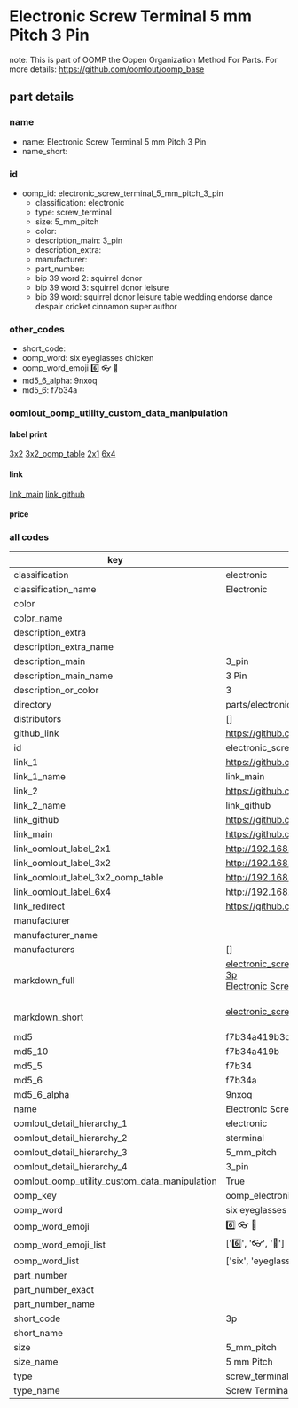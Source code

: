 # Electronic Screw Terminal 5 mm Pitch 3 Pin  

note: This is part of OOMP the Oopen Organization Method For Parts. For more details: https://github.com/oomlout/oomp_base

##  part details
  







### name
* name: Electronic Screw Terminal 5 mm Pitch 3 Pin
* name_short: 
### id
* oomp_id: electronic_screw_terminal_5_mm_pitch_3_pin
  * classification: electronic
  * type: screw_terminal
  * size: 5_mm_pitch
  * color: 
  * description_main: 3_pin
  * description_extra: 
  * manufacturer: 
  * part_number: 
  * bip 39 word 2: squirrel donor
  * bip 39 word 3: squirrel donor leisure
  * bip 39 word: squirrel donor leisure table wedding endorse dance despair cricket cinnamon super author

### other_codes
* short_code: 
* oomp_word: six eyeglasses chicken
* oomp_word_emoji :six: :eyeglasses: :chicken:
* md5_6_alpha: 9nxoq
* md5_6: f7b34a






### oomlout_oomp_utility_custom_data_manipulation
#### label print
[3x2](http://192.168.1.245:1112/?label=oomp%209nxoq)
[3x2_oomp_table](http://192.168.1.108:1112/?label=oomp%209nxoq)
[2x1](http://192.168.1.242:1112/?label=oomp%209nxoq)
[6x4](http://192.168.1.55:1112/?label=oomp%209nxoq)    

#### link

[link_main](https://github.com/oomlout/oomlout_oomp_version_1_messy/tree/main/parts/electronic_screw_terminal_5_mm_pitch_3_pin) [link_github](https://github.com/oomlout/oomlout_oomp_version_1_messy/tree/main/parts/electronic_screw_terminal_5_mm_pitch_3_pin)                             

#### price







### all codes 
| key | value |  
| --- | --- |  
| classification | electronic |  
| classification_name | Electronic |  
| color |  |  
| color_name |  |  
| description_extra |  |  
| description_extra_name |  |  
| description_main | 3_pin |  
| description_main_name | 3 Pin |  
| description_or_color | 3 |  
| directory | parts/electronic_screw_terminal_5_mm_pitch_3_pin |  
| distributors | [] |  
| github_link | https://github.com/oomlout/oomlout_oomp_part_src/tree/main/parts/electronic_screw_terminal_5_mm_pitch_3_pin |  
| id | electronic_screw_terminal_5_mm_pitch_3_pin |  
| link_1 | https://github.com/oomlout/oomlout_oomp_version_1_messy/tree/main/parts/electronic_screw_terminal_5_mm_pitch_3_pin |  
| link_1_name | link_main |  
| link_2 | https://github.com/oomlout/oomlout_oomp_version_1_messy/tree/main/parts/electronic_screw_terminal_5_mm_pitch_3_pin |  
| link_2_name | link_github |  
| link_github | https://github.com/oomlout/oomlout_oomp_version_1_messy/tree/main/parts/electronic_screw_terminal_5_mm_pitch_3_pin |  
| link_main | https://github.com/oomlout/oomlout_oomp_version_1_messy/tree/main/parts/electronic_screw_terminal_5_mm_pitch_3_pin |  
| link_oomlout_label_2x1 | http://192.168.1.242:1112/?label=oomp%209nxoq |  
| link_oomlout_label_3x2 | http://192.168.1.245:1112/?label=oomp%209nxoq |  
| link_oomlout_label_3x2_oomp_table | http://192.168.1.108:1112/?label=oomp%209nxoq |  
| link_oomlout_label_6x4 | http://192.168.1.55:1112/?label=oomp%209nxoq |  
| link_redirect | https://github.com/oomlout/oomlout_oomp_version_1_messy/tree/main/parts/electronic_screw_terminal_5_mm_pitch_3_pin |  
| manufacturer |  |  
| manufacturer_name |  |  
| manufacturers | [] |  
| markdown_full | [electronic_screw_terminal_5_mm_pitch_3_pin](none)<br>[3p](none)<br>[Electronic Screw Terminal 5 Mm Pitch 3 Pin](none)<br><br> |  
| markdown_short | [electronic_screw_terminal_5_mm_pitch_3_pin](none)<br><br> |  
| md5 | f7b34a419b3c06e9277c7dceff50569d |  
| md5_10 | f7b34a419b |  
| md5_5 | f7b34 |  
| md5_6 | f7b34a |  
| md5_6_alpha | 9nxoq |  
| name | Electronic Screw Terminal 5 mm Pitch 3 Pin |  
| oomlout_detail_hierarchy_1 | electronic |  
| oomlout_detail_hierarchy_2 | sterminal |  
| oomlout_detail_hierarchy_3 | 5_mm_pitch |  
| oomlout_detail_hierarchy_4 | 3_pin |  
| oomlout_oomp_utility_custom_data_manipulation | True |  
| oomp_key | oomp_electronic_screw_terminal_5_mm_pitch_3_pin |  
| oomp_word | six eyeglasses chicken |  
| oomp_word_emoji | :six: :eyeglasses: :chicken: |  
| oomp_word_emoji_list | [':six:', ':eyeglasses:', ':chicken:'] |  
| oomp_word_list | ['six', 'eyeglasses', 'chicken'] |  
| part_number |  |  
| part_number_exact |  |  
| part_number_name |  |  
| short_code | 3p |  
| short_name |  |  
| size | 5_mm_pitch |  
| size_name | 5 mm Pitch |  
| type | screw_terminal |  
| type_name | Screw Terminal |  
